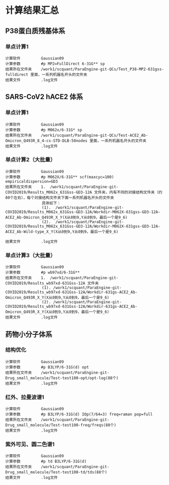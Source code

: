 # 计算结果汇总 

## P38蛋白质残基体系
### 单点计算1
    计算软件         Gaussian09
    计算参数         #p MP2=FullDirect 6-31G** sp
    结果所在文件夹    /work1/scquant/ParaEngine-git-QCs/Test_P38-MP2-631gss-fulldirect 里面，一系列机器名开头的文件夹
    结果文件         .log文件
    
## SARS-CoV2 hACE2 体系 
### 单点计算1 
    计算软件         Gaussian09
    计算参数         #p M062x/6-31G* sp
    结果所在文件夹    /work1/scquant/ParaEngine-git-QCs/Test-ACE2_Ab-Omicron_Q493R_8_4-cs-STD-DLB-50nodes 里面，一系列机器名开头的文件夹
    结果文件         .log文件
### 单点计算2（大批量）
    计算软件         Gaussian09
    计算参数         #p M062X/6-31G** scf(maxcyc=100) empiricaldispersion=GD3
    结果所在文件夹    1.  /work1/scquant/ParaEngine-git-COVID2019/Results_M062x_631Gss-GD3-12A 文件夹，内有不同的对接结构文件夹（约80个左右），每个对接结构文件夹下面一系列机器名开头的文件夹
                    具体如下：
                    (1).  /work1/scquant/ParaEngine-git-COVID2019/Results_M062x_631Gss-GD3-12A/Workdir-M062X-631gss-GD3-12A-ACE2_Ab-Omicron_Q493R_X_Y(X从0到9,Y从0到9，最后一个是9_6)
                    (2).  /work1/scquant/ParaEngine-git-COVID2019/Results_M062x_631Gss-GD3-12A/Workdir-M062X-631gss-GD3-12A-ACE2_Ab-Wild-type_X_Y(X从0到9,Y从0到9，最后一个是9_6)
              
    结果文件         .log文件
### 单点计算3（大批量）
    计算软件         Gaussian09
    计算参数         #p wb97xd/6-31G**
    结果所在文件夹    1.  /work1/scquant/ParaEngine-git-COVID2019/Results_wb97xd-631Gss-12A 文件夹
                    (1). /work1/scquant/ParaEngine-git-COVID2019/Results_wb97xd-631Gss-12A/Workdir-631gs-ACE2_Ab-Omicron_Q493R_X_Y(X从0到9,Y从0到9，最后一个是9_6)
                    (2). /work1/scquant/ParaEngine-git-COVID2019/Results_wb97xd-631Gss-12A/Workdir-631gs-ACE2_Ab-Omicron_Q493R_X_Y(X从0到9,Y从0到9，最后一个是9_6)
    结果文件         .log文件
   
## 药物小分子体系
### 结构优化
    计算软件         Gaussian09
    计算参数         #p B3LYP/6-31G(d) opt
    结果所在文件夹    /work1/scquant/ParaEngine-git-Drug_small_molecule/Test-test100-opt/opt-log(88个)
    结果文件         .log文件       
### 红外、拉曼波谱1
    计算软件         Gaussian09
    计算参数         #p B3LYP/6-31G(d) IOp(7/64=3) freq=raman pop=full
    结果所在文件夹    /work1/scquant/ParaEngine-git-Drug_small_molecule/Test-test100-freq/freqs(88个)
    结果文件         .log文件        
### 紫外可见、圆二色谱1
    计算软件         Gaussian09
    计算参数         #p td B3LYP/6-31G(d)
    结果所在文件夹    /work1/scquant/ParaEngine-git-Drug_small_molecule/Test-test100-td/tds(88个)
    结果文件         .log文件  
    
